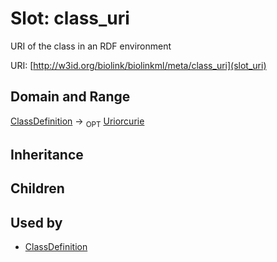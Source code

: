 # Slot: class_uri


URI of the class in an RDF environment

URI: [http://w3id.org/biolink/biolinkml/meta/class_uri](slot_uri)
## Domain and Range

[ClassDefinition](ClassDefinition.md) ->  <sub>OPT</sub> [Uriorcurie](Uriorcurie.md)
## Inheritance

## Children

## Used by

 * [ClassDefinition](ClassDefinition.md)
